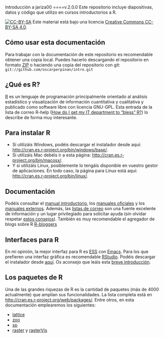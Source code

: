 Introducción a jariza00
====v.2.0.0
Este repositorio incluye diapositivas, datos y código que utilizo en cursos introductorios a R.

[![CC-BY-SA](https://i.creativecommons.org/l/by-sa/4.0/88x31.png)](http://creativecommons.org/licenses/by-sa/4.0/) Este material está
bajo una licencia [Creative Commons CC-BY-SA 4.0](http://creativecommons.org/licenses/by-sa/2.0/).

Cómo usar esta documentación
---- 
Para trabajar con la documentación de este repositorio es recomendable obtener una copia local. Puedes hacerlo descargando el repositorio en formato [ZIP](https://github.com/oscarperpinan/intro/archive/master.zip) o haciendo una copia del repositorio con git: `git://github.com/oscarperpinan/intro.git`

¿Qué es R?
----
[R](http://procomun.wordpress.com/2011/02/23/que-es-r/) es un lenguaje de programación principalmente orientado al análisis estadístico y visualización de información cuantitativa y cualitativa y publicado como software libre con licencia GNU-GPL. 
Esta entrada de la lista de correo R-help ([How do I get my IT department to “bless” R?](http://tolstoy.newcastle.edu.au/R/e6/help/09/02/4456.html)) lo describe de forma muy interesante.

Para instalar R
----
* Si utilizáis Windows, podéis descargar el instalador desde aquí: http://cran.es.r-project.org/bin/windows/base/.
* Si utilizáis Mac debéis ir a esta página: http://cran.es.r-project.org/bin/macosx/.
* Y si utilizáis Linux, posiblemente lo tengáis disponible en vuestro gestor de aplicaciones. En todo caso, la página para Linux está aquí: http://cran.es.r-project.org/bin/linux/.

Documentación 
----
Podéis consultar el [manual introductorio](http://cran.r-project.org/doc/manuals/R-intro.html), los [manuales oficiales](http://cran.r-project.org/manuals.html) y los [manuales externos](http://cran.r-project.org/other-docs.html). 
Además, las [listas de correo](http://www.r-project.org/mail.html) son una fuente excelente de información y un lugar privilegiado para solicitar ayuda (sin olvidar respetar [estos consejos](http://www.r-project.org/posting-guide.html)).
También es muy recomendable el agregador de blogs sobre R [R-bloggers](http://www.r-bloggers.com/)

Interfaces para R
----
En mi opinión, la mejor interfaz para R es [ESS](http://ess.r-project.org/) con [Emacs](http://www.gnu.org/software/emacs/). 
Para los que prefieren una interfaz gráfica es recomendable [RStudio](http://www.rstudio.com/ide/). 
Podéis descargar el instalador desde [aquí](http://www.rstudio.com/ide/download/desktop). Os aconsejo que leáis esta [breve introducción](http://www.rstudio.com/ide/docs/using/source).

Los paquetes de R
----
Una de las grandes riquezas de R es la cantidad de paquetes (más de 4000 actualmente) que amplían sus funcionalidades. 
La lista completa está en http://cran.es.r-project.org/web/packages/. 
Entre otros, en esta documentación emplearemos los siguientes:

* [lattice](http://lattice.r-forge.r-project.org/)
* [zoo](http://cran.es.r-project.org/web/packages/zoo/)
* [sp](http://cran.r-project.org/web/packages/sp/)
* [raster](http://cran.es.r-project.org/web/packages/raster/) y [rasterVis](http://rastervis.r-forge.r-project.org/)

